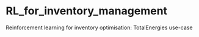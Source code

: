 # RL_for_inventory_management
Reinforcement learning for inventory optimisation: TotalEnergies use-case
